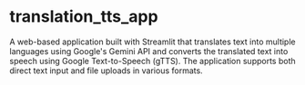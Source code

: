 # translation_tts_app
A web-based application built with Streamlit that translates text into multiple languages using Google's Gemini API and converts the translated text into speech using Google Text-to-Speech (gTTS). The application supports both direct text input and file uploads in various formats.
